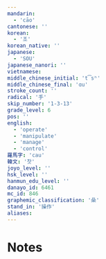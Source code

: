 ```yaml
---
mandarin:
  - 'cāo'
cantonese: ''
korean:
  - '조'
korean_native: ''
japanese:
  - 'SOU'
japanese_nanori: ''
vietnamese:
middle_chinese_initial: 't͡sʰ'
middle_chinese_final: 'ɑu'
stroke_count: ''
radical: '手'
skip_number: '1-3-13'
grade_level: 6
pos: ''
english:
  - 'operate'
  - 'manipulate'
  - 'manage'
  - 'control'
羅馬字: 'cau'
韓文: '찻'
joyo_level: ''
hsk_level: ''
hanmun_edu_level: ''
danayo_id: 6461
mc_id: 846
graphemic_classification: '喿'
stand_in: '操作'
aliases:
---
```


# Notes
